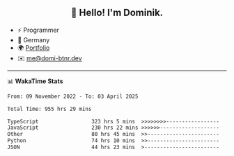 <h2 align="center">👋 Hello! I'm Dominik.</h2>

- ⚡ Programmer
- 📍 Germany
- 🌍 [Portfolio](https://domi-btnr.dev)
- ✉️ [me@domi-btnr.dev](mailto://me@domi-btnr.dev)

---
📊 **WakaTime Stats**
<!--START_SECTION:waka-->

```txt
From: 09 November 2022 - To: 03 April 2025

Total Time: 955 hrs 29 mins

TypeScript                 323 hrs 5 mins  >>>>>>>>-----------------   33.81 %
JavaScript                 230 hrs 22 mins >>>>>>-------------------   24.11 %
Other                      80 hrs 45 mins  >>-----------------------   08.45 %
Python                     74 hrs 10 mins  >>-----------------------   07.76 %
JSON                       44 hrs 23 mins  >------------------------   04.65 %
```

<!--END_SECTION:waka-->
